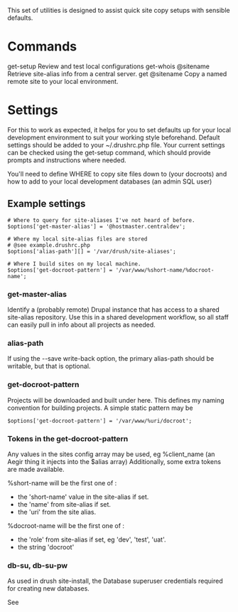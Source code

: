 This set of utilities is designed to assist quick site copy setups with sensible defaults.

Commands
========

 get-setup              Review and test local configurations
 get-whois @sitename    Retrieve site-alias info from a central server.
 get @sitename          Copy a named remote site to your local environment.

Settings
========

For this to work as expected, it helps for you to set defaults up
 for your local development environment to suit your working style beforehand.
Default settings should be added to your ~/.drushrc.php file.
Your current settings can be checked using the get-setup command,
  which should provide prompts and instructions where needed.

You'll need to define WHERE to copy site files down to (your docroots)
and how to add to your local development databases (an admin SQL user)

Example settings
----------------

    # Where to query for site-aliases I've not heard of before.
    $options['get-master-alias'] = '@hostmaster.centraldev';
    
    # Where my local site-alias files are stored
    # @see example.drushrc.php
    $options['alias-path'][] = '/var/drush/site-aliases';

    # Where I build sites on my local machine.
    $options['get-docroot-pattern'] = '/var/www/%short-name/%docroot-name';

### get-master-alias

Identify a (probably remote) Drupal instance that has access to a shared
site-alias repository.
Use this in a shared development workflow, 
so all staff can easily pull in info about all projects as needed.

### alias-path

If using the --save write-back option,
the primary alias-path should be writable, but that is optional.

### get-docroot-pattern

Projects will be downloaded and built under here.
This defines my naming convention for building projects.
A simple static pattern may be

    $options['get-docroot-pattern'] = '/var/www/%uri/docroot';

### Tokens in the get-docroot-pattern
  Any values in the sites config array may be used, eg
  %client_name (an Aegir thing it injects into the $alias array)
  Additionally, some extra tokens are made available.
  
  %short-name will be the first one of :
  - the 'short-name' value in the site-alias if set.
  - the 'name' from site-alias if set.
  - the 'uri' from the site alias.
  
  %docroot-name will be the first one of :
  - the 'role' from site-alias if set, eg 'dev', 'test', 'uat'.
  - the string 'docroot'
   
   
### db-su, db-su-pw
  As used in drush site-install, the Database superuser credentials
  required for creating new databases.
 
 See 